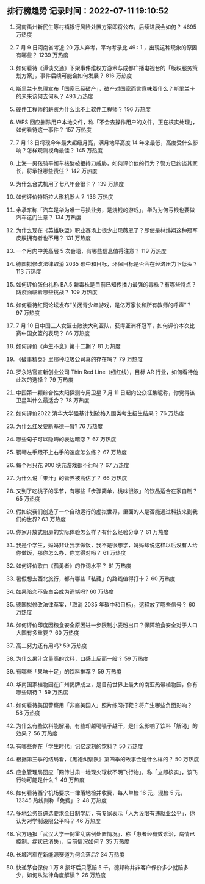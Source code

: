 
## 排行榜趋势 记录时间：2022-07-11 19:10:52
  
  1. 河南禹州新民生等村镇银行风险处置方案即将公布，后续进展会如何？ 4695 万热度
    
  2. 7 月 9 日河南省考近 20 万人弃考，平均考录比 49 : 1 ，出现这种现象的原因有哪些？ 1239 万热度
    
  3. 如何看待《谭谈交通》下架事件维权方游术与成都广播电视台的「版权服务策划方案」，事件后续可能会如何发展？ 816 万热度
    
  4. 斯里兰卡总理宣布「国家已经破产」，破产对国家而言意味着什么？斯里兰卡的未来该何去何从？ 493 万热度
    
  5. 硬件工程师的薪资为什么比不上软件工程师？ 196 万热度
    
  6. WPS 回应删除用户本地文件，称「不会去操作用户的文件，正在核实处理」，如何看待这一事件？ 157 万热度
    
  7. 7 月 13 日将现今年最大超级月亮，满月地平高度 14 年来最低，高度受什么影响？怎样观测视角最佳？ 145 万热度
    
  8. 上海一男孩骑平衡车核酸被拒持刀威胁，如何评价他的行为？警方已约谈其家长，将承担哪些责任？ 142 万热度
    
  9. 为什么台式机用了七八年会很卡？ 139 万热度
    
  10. 如何评价特斯拉人形机器人？ 136 万热度
    
  11. 余承东称「汽车是华为唯一亏损业务，是烧钱的游戏」，华为为何亏钱也要做汽车这门生意？ 134 万热度
    
  12. 为什么现在《英雄联盟》职业赛场上很少出现薇恩了？即使是林炜翔这种冠军皮肤拥有者也不用？ 131 万热度
    
  13. 一个月内中美高层 5 次会晤，有哪些信息值得注意？ 119 万热度
    
  14. 德国拟修改法律取消 2035 碳中和目标，环保目标是否会在经济压力下低头？ 113 万热度
    
  15. 如何评价张伯礼称 BA.5 新毒株是目前已知传播力最强的毒株？有哪些特点？防疫面临着哪些挑战？ 109 万热度
    
  16. 如何看待红网论坛发布“关闭青少年游戏，是亿万家长和所有教师的呼声”？ 97 万热度
    
  17. 7 月 10 日中国三人女篮击败澳大利亚队，获得亚洲杯冠军，如何评价本次比赛中国女篮的表现？ 86 万热度
    
  18. 如何评价《声生不息》第十二期？ 81 万热度
    
  19. 《破事精英》里那种垃圾公司真的存在吗？ 79 万热度
    
  20. 罗永浩官宣新创业公司 Thin Red Line（细红线），目标 AR 行业，如何看待他此次的选择？ 79 万热度
    
  21. 中国第一颗综合性太阳探测专用卫星 7 月 11 日起向公众征集昵称，你觉得该卫星叫什么最适合？ 78 万热度
    
  22. 如何评价2022 清华大学强基计划破格入围类考生招生结果？ 76 万热度
    
  23. 为什么红发要断基德一臂? 76 万热度
    
  24. 哪些句子可以隐晦的表达暗恋？ 67 万热度
    
  25. 钢琴左手跟不上右手的速度怎么练？ 67 万热度
    
  26. 每个月只花 900 块充游戏都不行吗？ 67 万热度
    
  27. 为什么说「果汁」的营养被高估了？ 66 万热度
    
  28. 又到了吃桃子的季节，有哪些「步骤简单，桃味很浓」的饮品适合在家自制？ 65 万热度
    
  29. 假如说我们创造了一个自动运行的虚拟世界，里面的人是否能通过科技来到我们的世界? 63 万热度
    
  30. 你家开放式厨房的实际体验怎么样？有什么经验分享？ 61 万热度
    
  31. 我是个学生，妈妈非让我学做饭，我不是很想学，妈妈却说这样以后没有人给你做饭，那你怎么办，你觉得对吗？ 61 万热度
    
  32. 如何评价歌曲《孤勇者》的作词水平？ 61 万热度
    
  33. 暑假想去西北旅行，都有哪些「私藏」的路线值得打卡？ 60 万热度
    
  34. 如果暗恋不告白会成为遗憾吗? 60 万热度
    
  35. 德国拟修改法律草案，「取消 2035 年碳中和目标」，这释放了哪些信号？ 60 万热度
    
  36. 如何评价印度因粮食安全原因进一步限制小麦粉出口？保障粮食安全对于人口大国有多重要？ 60 万热度
    
  37. 高二努力还有用吗? 59 万热度
    
  38. 为什么果汁含量高的饮料，口感上反而一般？ 59 万热度
    
  39. 有哪些「果味十足」的饮料推荐？ 59 万热度
    
  40. 华南国家植物园在广州揭牌成立，是目前世界上最大的南亚热带植物园，你有哪些期待？ 59 万热度
    
  41. 如何看待美国警察用「非裔美国人」照片练习打靶？将产生哪些负面影响？ 58 万热度
    
  42. 为什么有些饮料能解渴，有些却越喝嗓子越干，是什么影响了饮料「解渴」的效果？ 56 万热度
    
  43. 有哪些你在「学生时代」记忆深刻的饮料？ 50 万热度
    
  44. 根据第三季的结局看，《黑袍纠察队》第四季的故事会是什么样的？ 50 万热度
    
  45. 应急管理局回应「网传甘肃一地现火球状不明飞行物」，称「立即核实」，该飞行物可能是什么？ 49 万热度
    
  46. 如何看待西宁机场要求一律落地检并收费，每人单检 16 元，混检 5 元，12345 热线则称「免费」？ 48 万热度
    
  47. 多地公务员遴选要求全日制学历，有专家表示「人为设限有违就业公平」，你认为对学制设限公平吗？ 46 万热度
    
  48. 官方通报「武汉大学一例霍乱病例处置情况」，称「患者经有效诊治，病情已控制，症状已消失」，目前情况如何？ 35 万热度
    
  49. 长城汽车在新能源赛道为何会落后? 34 万热度
    
  50. 快递茅台保价 1 万 8 损坏后只愿赔 5 千，德邦称并非客户保价多少就赔多少，如何从法律角度解读？ 26 万热度
    